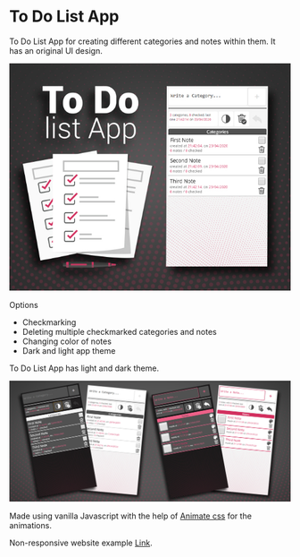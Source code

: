 # To Do List App

To Do List App for creating different categories and notes within them. It has an original UI design.

![To Do List logo](https://github.com/Faneste/To-do-list-App/blob/master/design/logo.jpg "To Do List App logo")

Options
* Checkmarking
* Deleting multiple checkmarked categories and notes
* Changing color of notes
* Dark and light app theme

To Do List App has light and dark theme.

![To Do List logo](https://github.com/Faneste/To-do-list-App/blob/master/design/dark-light-theme.jpg "Dark and Light theme")

Made using vanilla Javascript with the help of [Animate css](https://daneden.github.io/animate.css/) for the animations.

Non-responsive website example [Link](http://todolistwebsite.epizy.com/).

